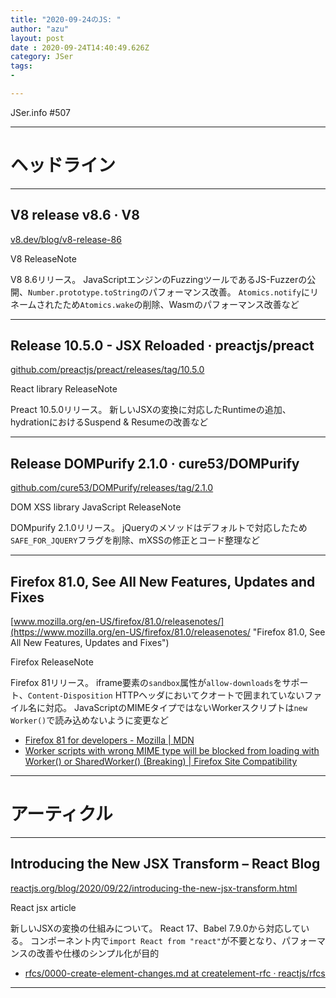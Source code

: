 ```yaml
---
title: "2020-09-24のJS: "
author: "azu"
layout: post
date : 2020-09-24T14:40:49.626Z
category: JSer
tags:
-

---
```


JSer.info #507

----

<h1 class="site-genre">ヘッドライン</h1>

----

## V8 release v8.6 · V8
[v8.dev/blog/v8-release-86](https://v8.dev/blog/v8-release-86 "V8 release v8.6 · V8")
<p class="jser-tags jser-tag-icon"><span class="jser-tag">V8</span> <span class="jser-tag">ReleaseNote</span></p>

V8 8.6リリース。
JavaScriptエンジンのFuzzingツールであるJS-Fuzzerの公開、`Number.prototype.toString`のパフォーマンス改善。
`Atomics.notify`にリネームされたため`Atomics.wake`の削除、Wasmのパフォーマンス改善など


----

## Release 10.5.0 - JSX Reloaded · preactjs/preact
[github.com/preactjs/preact/releases/tag/10.5.0](https://github.com/preactjs/preact/releases/tag/10.5.0 "Release 10.5.0 - JSX Reloaded · preactjs/preact")
<p class="jser-tags jser-tag-icon"><span class="jser-tag">React</span> <span class="jser-tag">library</span> <span class="jser-tag">ReleaseNote</span></p>

Preact 10.5.0リリース。
新しいJSXの変換に対応したRuntimeの追加、 hydrationにおけるSuspend & Resumeの改善など


----

## Release DOMPurify 2.1.0 · cure53/DOMPurify
[github.com/cure53/DOMPurify/releases/tag/2.1.0](https://github.com/cure53/DOMPurify/releases/tag/2.1.0 "Release DOMPurify 2.1.0 · cure53/DOMPurify")
<p class="jser-tags jser-tag-icon"><span class="jser-tag">DOM</span> <span class="jser-tag">XSS</span> <span class="jser-tag">library</span> <span class="jser-tag">JavaScript</span> <span class="jser-tag">ReleaseNote</span></p>

DOMpurify 2.1.0リリース。
jQueryのメソッドはデフォルトで対応したため`SAFE_FOR_JQUERY`フラグを削除、mXSSの修正とコード整理など


----

## Firefox 81.0, See All New Features, Updates and Fixes
[www.mozilla.org/en-US/firefox/81.0/releasenotes/](https://www.mozilla.org/en-US/firefox/81.0/releasenotes/ "Firefox 81.0, See All New Features, Updates and Fixes")
<p class="jser-tags jser-tag-icon"><span class="jser-tag">Firefox</span> <span class="jser-tag">ReleaseNote</span></p>

Firefox 81リリース。
iframe要素の`sandbox`属性が`allow-downloads`をサポート、`Content-Disposition` HTTPヘッダにおいてクオートで囲まれていないファイル名に対応。
JavaScriptのMIMEタイプではないWorkerスクリプトは`new Worker()`で読み込めないように変更など

- [Firefox 81 for developers - Mozilla | MDN](https://developer.mozilla.org/docs/Mozilla/Firefox/Releases/81 "Firefox 81 for developers - Mozilla | MDN")
- [Worker scripts with wrong MIME type will be blocked from loading with Worker() or SharedWorker() (Breaking) | Firefox Site Compatibility](https://www.fxsitecompat.dev/docs/2020/worker-scripts-with-wrong-mime-type-will-be-blocked-from-loading-with-worker-or-sharedworker/ "Worker scripts with wrong MIME type will be blocked from loading with Worker() or SharedWorker() (Breaking) | Firefox Site Compatibility")

----
<h1 class="site-genre">アーティクル</h1>

----

## Introducing the New JSX Transform – React Blog
[reactjs.org/blog/2020/09/22/introducing-the-new-jsx-transform.html](https://reactjs.org/blog/2020/09/22/introducing-the-new-jsx-transform.html "Introducing the New JSX Transform – React Blog")
<p class="jser-tags jser-tag-icon"><span class="jser-tag">React</span> <span class="jser-tag">jsx</span> <span class="jser-tag">article</span></p>

新しいJSXの変換の仕組みについて。
React 17、Babel 7.9.0から対応している。
コンポーネント内で`import React from "react"`が不要となり、パフォーマンスの改善や仕様のシンプル化が目的

- [rfcs/0000-create-element-changes.md at createlement-rfc · reactjs/rfcs](https://github.com/reactjs/rfcs/blob/createlement-rfc/text/0000-create-element-changes.md "rfcs/0000-create-element-changes.md at createlement-rfc · reactjs/rfcs")

----
